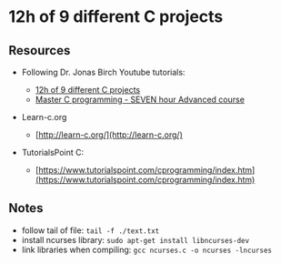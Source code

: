 # 12h of 9 different C projects

## Resources

* Following Dr. Jonas Birch Youtube tutorials: 
	* [12h of 9 different C projects](https://www.youtube.com/watch?v=9oBWVVFdI38)
	* [Master C programming - SEVEN hour Advanced course](https://www.youtube.com/watch?v=86ILXIWY9f8&t=1077s)

* Learn-c.org
	* [http://learn-c.org/](http://learn-c.org/)

* TutorialsPoint C: 
	* [https://www.tutorialspoint.com/cprogramming/index.htm](https://www.tutorialspoint.com/cprogramming/index.htm)

## Notes

* follow tail of file: `tail -f ./text.txt`
* install ncurses library: `sudo apt-get install libncurses-dev`
* link libraries when compiling: `gcc ncurses.c -o ncurses -lncurses`
